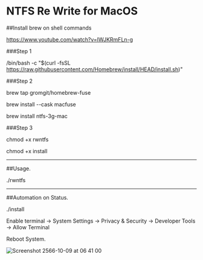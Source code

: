 # NTFS Re Write for MacOS

##Install brew on shell commands

https://www.youtube.com/watch?v=IWJKRmFLn-g

###Step 1

/bin/bash -c "$(curl -fsSL https://raw.githubusercontent.com/Homebrew/install/HEAD/install.sh)"



###Step 2

brew tap gromgit/homebrew-fuse

brew install --cask macfuse

brew install ntfs-3g-mac 


###Step 3

chmod +x rwntfs

chmod +x install

-----------------------------------------

##Usage.

./rwntfs


-----------------------------------------

##Automation on Status.

./install

Enable terminal 
-> System Settings
  -> Privacy & Security
     -> Developer Tools
     -> Allow Terminal

Reboot System.

![Screenshot 2566-10-09 at 06 41 00](https://github.com/phuminsingla/RW_NTFS_MacOS/assets/5608098/ad8260f7-64fc-468b-93f1-b2c2b3a160a2)
